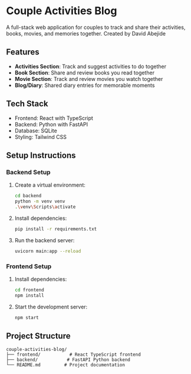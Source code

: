 # Couple Activities Blog

A full-stack web application for couples to track and share their activities, books, movies, and memories together.
Created by David Abejide

## Features

- **Activities Section**: Track and suggest activities to do together
- **Book Section**: Share and review books you read together
- **Movie Section**: Track and review movies you watch together
- **Blog/Diary**: Shared diary entries for memorable moments

## Tech Stack

- Frontend: React with TypeScript
- Backend: Python with FastAPI
- Database: SQLite
- Styling: Tailwind CSS

## Setup Instructions

### Backend Setup
1. Create a virtual environment:
   ```bash
   cd backend
   python -m venv venv
   .\venv\Scripts\activate
   ```

2. Install dependencies:
   ```bash
   pip install -r requirements.txt
   ```

3. Run the backend server:
   ```bash
   uvicorn main:app --reload
   ```

### Frontend Setup
1. Install dependencies:
   ```bash
   cd frontend
   npm install
   ```

2. Start the development server:
   ```bash
   npm start
   ```

## Project Structure
```
couple-activities-blog/
├── frontend/           # React TypeScript frontend
├── backend/           # FastAPI Python backend
└── README.md         # Project documentation
```
